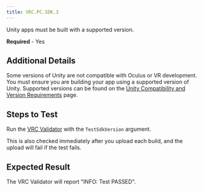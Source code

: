 ```yaml
---
title: VRC.PC.SDK.3
---
```


Unity apps must be built with a supported version.

**Required** - Yes

## Additional Details

Some versions of Unity are not compatible with Oculus or VR development. You must ensure you are building your app using a supported version of Unity. Supported versions can be found on the [Unity Compatibility and Version Requirements](/documentation/unity/latest/concepts/unity-req/) page. 

## Steps to Test

Run the [VRC Validator](/documentation/pcsdk/latest/concepts/dg-vrcvalidator/) with the `TestSdkVersion` argument.

This is also checked immediately after you upload each build, and the upload will fail if the test fails.

## Expected Result

The VRC Validator will report "INFO: Test PASSED".
